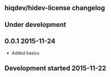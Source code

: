 hiqdev/hidev-license changelog
------------------------------

## Under development


## 0.0.1 2015-11-24

- Added basics

## Development started 2015-11-22

